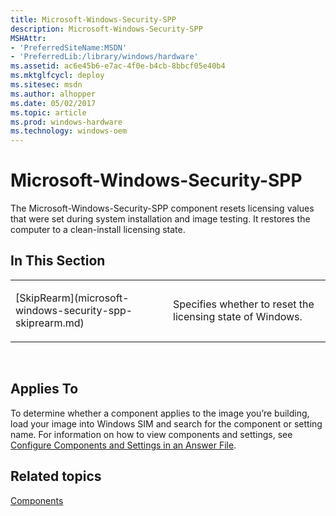 ```yaml
---
title: Microsoft-Windows-Security-SPP
description: Microsoft-Windows-Security-SPP
MSHAttr:
- 'PreferredSiteName:MSDN'
- 'PreferredLib:/library/windows/hardware'
ms.assetid: ac6e45b6-e7ac-4f0e-b4cb-8bbcf05e40b4
ms.mktglfcycl: deploy
ms.sitesec: msdn
ms.author: alhopper
ms.date: 05/02/2017
ms.topic: article
ms.prod: windows-hardware
ms.technology: windows-oem
---
```


# Microsoft-Windows-Security-SPP


The Microsoft-Windows-Security-SPP component resets licensing values that were set during system installation and image testing. It restores the computer to a clean-install licensing state.

## In This Section


<table>
<colgroup>
<col width="50%" />
<col width="50%" />
</colgroup>
<tbody>
<tr class="odd">
<td><p>[SkipRearm](microsoft-windows-security-spp-skiprearm.md)</p></td>
<td><p>Specifies whether to reset the licensing state of Windows.</p></td>
</tr>
</tbody>
</table>

 

## Applies To


To determine whether a component applies to the image you’re building, load your image into Windows SIM and search for the component or setting name. For information on how to view components and settings, see [Configure Components and Settings in an Answer File](https://msdn.microsoft.com/library/windows/hardware/dn915078).

## Related topics


[Components](components-b-unattend.md)

 

 







